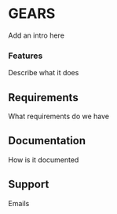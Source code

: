 # GEARS

Add an intro here

### Features

Describe what it does

## Requirements

What requirements do we have

## Documentation 

How is it documented 

## Support

Emails
